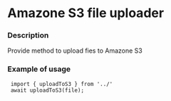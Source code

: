 # Amazone S3 file uploader

### Description

Provide method to upload fies to Amazone S3

### Example of usage

```
 import { uploadToS3 } from '../'
 await uploadToS3(file);

```